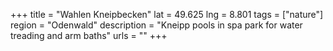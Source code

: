+++
title = "Wahlen Kneipbecken"
lat = 49.625
lng = 8.801
tags = ["nature"]
region = "Odenwald"
description = "Kneipp pools in spa park for water treading and arm baths"
urls = ""
+++